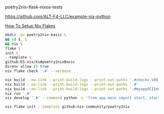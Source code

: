 
poetry2nix-flask-nixos-tests

https://github.com/ALT-F4-LLC/example-nix-python

[How To Setup Nix Flakes](https://www.youtube.com/watch?v=oqXWrkvZ59g)


```bash
mkdir -pv poetry2nix-basic \
&& cd $_ \
&& nix \
flake \
init \
--template \
github:ES-nix/es#poetry2nixBasic
direnv allow || true
nix flake check '.#' --verbose
```


```bash
nix build --no-link --print-build-logs --print-out-paths '.#checks.x86_64-linux.test-nixos'
nix build --no-link --print-build-logs --print-out-paths '.#'
nix build --no-link --print-build-logs --print-out-paths '.#myappOCIImage'
nix run '.#'
nix develop '.#' --command python -c 'from app.main import start; start()'
```


```bash
nix flake init --template github:nix-community/poetry2nix
```
